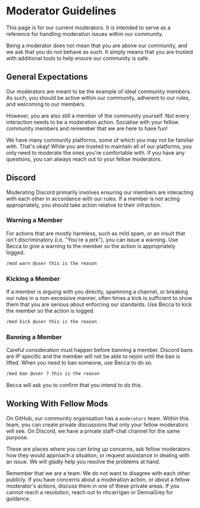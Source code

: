 # Moderator Guidelines

This page is for our current moderators. It is intended to serve as a reference for handling moderation issues within our community.

Being a moderator does not mean that you are above our community, and we ask that you do not behave as such. It simply means that you are trusted with additional tools to help ensure our community is safe.

## General Expectations

Our moderators are meant to be the example of ideal community members. As such, you should be active within our community, adherent to our rules, and welcoming to our members.

However, you are also still a member of the community yourself. Not every interaction needs to be a moderation action. Socialise with your fellow community members and remember that we are here to have fun!

We have many community platforms, some of which you may not be familiar with. That's okay! While you are trusted to maintain all of our platforms, you only need to moderate the ones you're comfortable with. If you have any questions, you can always reach out to your fellow moderators.

## Discord

Moderating Discord primarily involves ensuring our members are interacting with each other in accordance with our rules. If a member is not acting appropriately, you should take action relative to their infraction.

### Warning a Member

For actions that are mostly harmless, such as mild spam, or an insult that isn't discriminatory (i.e. "You're a jerk"), you can issue a warning. Use Becca to give a warning to the member so the action is appropriately logged.

```txt
/mod warn @user this is the reason
```

### Kicking a Member

If a member is arguing with you directly, spamming a channel, or breaking our rules in a non-excessive manner, often times a kick is sufficient to show them that you are serious about enforcing our standards. Use Becca to kick the member so the action is logged.

```txt
/mod kick @user this is the reason
```

### Banning a Member

Careful consideration must happen before banning a member. Discord bans are IP specific and the member will not be able to rejoin until the ban is lifted. When you need to ban someone, use Becca to do so.

```txt
/mod ban @user 7 this is the reason
```

Becca will ask you to confirm that you intend to do this.

## Working With Fellow Mods

On GitHub, our community organisation has a `moderators` team. Within this team, you can create private discussions that only your fellow moderators will see. On Discord, we have a private staff-chat channel for the same purpose.

These are places where you can bring up concerns, ask fellow moderators how they would approach a situation, or request assistance in dealing with an issue. We will gladly help you resolve the problems at hand.

Remember that we are a team. We do not want to disagree with each other publicly. If you have concerns about a moderation action, or about a fellow moderator's actions, discuss them in one of these private areas. If you cannot reach a resolution, reach out to nhcarrigan or DennaGrey for guidance.
